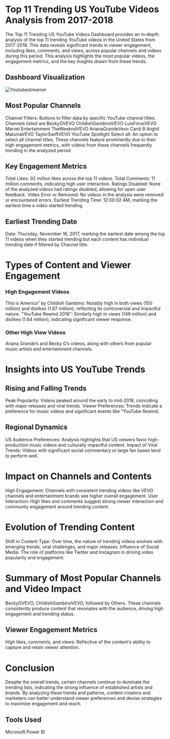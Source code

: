# Top 11 Trending US YouTube Videos Analysis from 2017-2018
The Top 11 Trending US YouTube Videos Dashboard provides an in-depth analysis of the top 11 trending YouTube videos in the United States from 2017-2018. This data reveals significant trends in viewer engagement, including likes, comments, and views, across popular channels and videos during this period. This analysis highlights the most popular videos, the engagement metrics, and the key insights drawn from these trends.
## Dashboard Visualization
![Youtubestreamer](https://github.com/user-attachments/assets/aa272f12-c38d-408a-b4f7-95f70956d4c4)


## Most Popular Channels
Channel Filters: Buttons to filter data by specific YouTube channel titles. Channels listed are
BeckyGVEVO
ChildishGambinoVEVO
LuisFonsiVEVO
Marvel Entertainment
TheWeekndVEVO
ArianaGrandeVevo
Cardi B
ibighit
MalumaVEVO
TaylorSwiftVEVO
YouTube Spotlight
Select all: An option to select all channel titles.
These channels feature prominently due to their high engagement metrics, with videos from these channels frequently trending in the analyzed period.
## Key Engagement Metrics
Total Likes: 92 million likes across the top 11 videos.
Total Comments: 11 million comments, indicating high user interaction.
Ratings Disabled: None of the analyzed videos had ratings disabled, allowing for open user feedback.
Video Error or Removed: No videos in the analysis were removed or encountered errors.
Earliest Trending Time: 12:00:02 AM, marking the earliest time a video started trending.
## Earliest Trending Date
Date: Thursday, November 16, 2017, marking the earliest date among the top 11 videos when they started trending but each content has individual trending date if filtered by Channel title.
# Types of Content and Viewer Engagement
### High Engagement Videos
This is America" by Childish Gambino: Notably high in both views (150 million) and dislikes (1.67 million), reflecting its controversial and impactful nature.
"YouTube Rewind 2018": Similarly high in views (149 million) and dislikes (1.64 million), indicating significant viewer response.
### Other High View Videos
Ariana Grande’s and Becky G’s videos, along with others from popular music artists and entertainment channels.
# Insights into US YouTube Trends
## Rising and Falling Trends
Peak Popularity: Videos peaked around the early to mid-2018, coinciding with major releases and viral trends.
Viewer Preferences: Trends indicate a preference for music videos and significant events like "YouTube Rewind.
## Regional Dynamics
US Audience Preferences: Analysis highlights that US viewers favor high-production music videos and culturally impactful content.
Impact of Viral Trends: Videos with significant social commentary or large fan bases tend to perform well.
# Impact on Channels and Contents
High Engagement: Channels with consistent trending videos like VEVO channels and entertainment brands see higher overall engagement.
User Interaction: High likes and comments suggest strong viewer interaction and community engagement around trending content.
# Evolution of Trending Content
Shift in Content Type: Over time, the nature of trending videos evolves with emerging trends, viral challenges, and major releases.
Influence of Social Media: The role of platforms like Twitter and Instagram in driving video popularity and engagement.
# Summary of Most Popular Channels and Video Impact
BeckyGVEVO, ChildishGambinoVEVO, followed by Others. These channels consistently produce content that resonates with the audience, driving high engagement and trending status.
## Viewer Engagement Metrics
High likes, comments, and views: Reflective of the content's ability to capture and retain viewer attention.
# Conclusion
Despite the overall trends, certain channels continue to dominate the trending lists, indicating the strong influence of established artists and brands. By analyzing these trends and patterns, content creators and marketers can better understand viewer preferences and devise strategies to maximize engagement and reach.
## Tools Used
Microsoft Power BI
